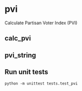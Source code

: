 # pvi

Calculate Partisan Voter Index (PVI)

## calc_pvi

## pvi_string

## Run unit tests

```
python -m unittest tests.test_pvi
```
